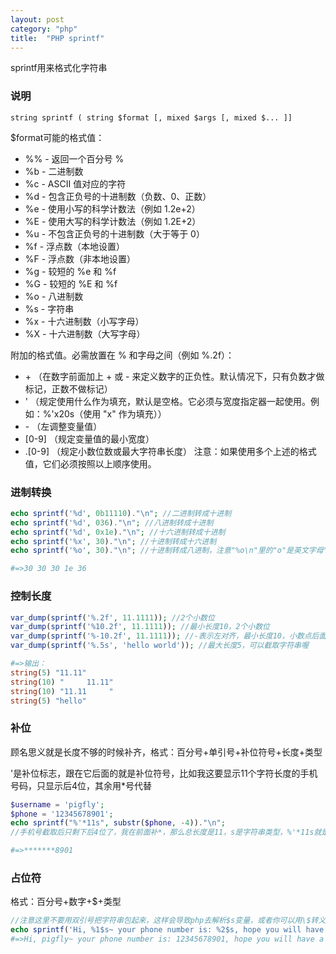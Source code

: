 ```yaml
---
layout: post
category: "php"
title:  "PHP sprintf"
---
```


sprintf用来格式化字符串

### 说明
```
string sprintf ( string $format [, mixed $args [, mixed $... ]]
```

$format可能的格式值：

*	%% - 返回一个百分号 %
*	%b - 二进制数
*	%c - ASCII 值对应的字符
*	%d - 包含正负号的十进制数（负数、0、正数）
*	%e - 使用小写的科学计数法（例如 1.2e+2）
*	%E - 使用大写的科学计数法（例如 1.2E+2）
*	%u - 不包含正负号的十进制数（大于等于 0）
*	%f - 浮点数（本地设置）
*	%F - 浮点数（非本地设置）
*	%g - 较短的 %e 和 %f
*	%G - 较短的 %E 和 %f
*	%o - 八进制数
*	%s - 字符串
*	%x - 十六进制数（小写字母）
*	%X - 十六进制数（大写字母）

附加的格式值。必需放置在 % 和字母之间（例如 %.2f）：

*	\+ （在数字前面加上 + 或 - 来定义数字的正负性。默认情况下，只有负数才做标记，正数不做标记）
*	' （规定使用什么作为填充，默认是空格。它必须与宽度指定器一起使用。例如：%'x20s（使用 "x" 作为填充））
*	\- （左调整变量值）
*	[0-9] （规定变量值的最小宽度）
*	.[0-9] （规定小数位数或最大字符串长度）
注意：如果使用多个上述的格式值，它们必须按照以上顺序使用。

### 进制转换

```php
echo sprintf('%d', 0b11110)."\n"; //二进制转成十进制
echo sprintf('%d', 036)."\n"; //八进制转成十进制
echo sprintf('%d', 0x1e)."\n"; //十六进制转成十进制
echo sprintf('%x', 30)."\n"; //十进制转成十六进制
echo sprintf('%o', 30)."\n"; //十进制转成八进制，注意"%o\n"里的"o"是英文字母"o"

#=>30 30 30 1e 36 
```



### 控制长度
```php
var_dump(sprintf('%.2f', 11.1111)); //2个小数位
var_dump(sprintf('%10.2f', 11.1111)); //最小长度10，2个小数位
var_dump(sprintf('%-10.2f', 11.1111)); //-表示左对齐，最小长度10，小数点后面最大长度2
var_dump(sprintf('%.5s', 'hello world')); //最大长度5，可以截取字符串喔

#=>输出：
string(5) "11.11"
string(10) "     11.11"
string(10) "11.11     "
string(5) "hello"
```

### 补位
顾名思义就是长度不够的时候补齐，格式：百分号+单引号+补位符号+长度+类型

'是补位标志，跟在它后面的就是补位符号，比如我这要显示11个字符长度的手机号码，只显示后4位，其余用*号代替
```php
$username = 'pigfly';
$phone = '12345678901';
echo sprintf("%'*11s", substr($phone, -4))."\n";
//手机号截取后只剩下后4位了，我在前面补*，那么总长度是11，s是字符串类型，%'*11s就是这个意思

#=>*******8901
```

### 占位符
格式：百分号+数字+$+类型
```php
//注意这里不要用双引号把字符串包起来，这样会导致php去解析$s变量，或者你可以用\$转义
echo sprintf('Hi, %1$s~ your phone number is: %2$s, hope you will have a nice day, %1$s!', $username, $phone);
#=>Hi, pigfly~ your phone number is: 12345678901, hope you will have a nice day, pigfly!
```